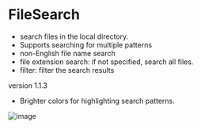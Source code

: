 # FileSearch
* search files in the local directory.
* Supports searching for multiple patterns
* non-English file name search
* file extension search: if not specified, search all files.
* filter: filter the search results
  
version 1.1.3
* Brighter colors for highlighting search patterns.
  

![image](https://github.com/user-attachments/assets/d23c32c1-fdeb-42d6-9ac1-e7c1a75a43dc)



